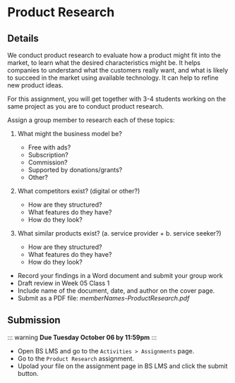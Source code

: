 # Product Research

## Details

We conduct product research to evaluate how a product might fit into the market, to learn what the desired characteristics might be. It helps companies to understand what the customers really want, and what is likely to succeed in the market using available technology. It can help to refine new product ideas.

For this assignment, you will get together with 3-4 students working on the same project as you are to conduct product research.

Assign a group member to research each of these topics:

1. What might the business model be?
    - Free with ads?
    - Subscription?
    - Commission?
    - Supported by donations/grants?
    - Other?

2. What competitors exist? (digital or other?)
    - How are they structured?
    - What features do they have?
    - How do they look?

3. What similar products exist? (a. service provider + b. service seeker?)
    - How are they structured?
    - What features do they have?
    - How do they look?


- Record your findings in a Word document and submit your group work 
- Draft review in Week 05 Class 1
- Include name of the document, date, and author on the cover page.
- Submit as a PDF file: _memberNames-ProductResearch.pdf_


## Submission

::: warning
**Due Tuesday October 06 by 11:59pm**
:::

- Open BS LMS and go to the `Activities > Assignments` page.
- Go to the `Product Research` assignment.
- Upolad your file on the assignment page in BS LMS and click the submit button.